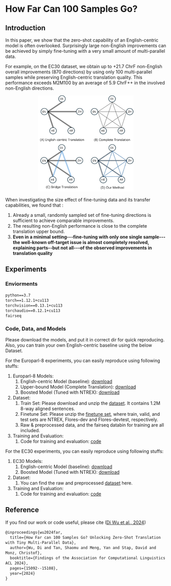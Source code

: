 # How Far Can 100 Samples Go?

## Introduction
In this paper, we show that the zero-shot capability of an English-centric model is often overlooked. Surprisingly large non-English improvements can be achieved by simply fine-tuning with a very small amount of multi-parallel data. 

For example, on the EC30 dataset, we obtain up to +21.7 ChrF non-English overall improvements (870 directions) by using
only 100 multi-parallel samples while preserving English-centric translation quality. This performance exceeds M2M100 by an average of 5.9 ChrF++ in the involved non-English directions.

<div style="text-align:center;">
    <img src="figures/Figure-1.png" width="300" height="300">
</div>

When investigating the size effect of fine-tuning data and its transfer capabilities, we found that :
1) Already a small, randomly sampled set of fine-tuning directions is sufficient to achieve comparable improvements.
2) The resulting non-English performance is close to the complete translation upper bound. 
3) **Even in a minimal setting---fine-tuning with only one single sample---the well-known off-target issue is almost completely resolved, explaining parts--but not all---of the observed improvements in translation quality**

## Experiments
### Enviorments
```
python==3.7   
torch==1.12.1+cu113  
torchvision==0.13.1+cu113
torchaudio==0.12.1+cu113   
fairseq
```
### Code, Data, and Models
Please download the models, and put it in correct dir for quick reproducing. Also, you can train your own English-centric 
baseline using the below Dataset.

For the Europarl-8 experiments, you can easily reproduce using following stuffs:
1. Europarl-8 Models:
   1. English-centric Model (baseline): [download](https://drive.google.com/file/d/1DiyqMTsMeP6geJSJRc8G3DDtAUueyuHn/view?usp=sharing)
   2. Upper-bound Model (Complete Translation): [download](https://drive.google.com/file/d/1LNieAwW68sgPz_FuYnpAb_VNooPBXG7l/view?usp=drive_link)
   3. Boosted Model (Tuned with NTREX): [download](https://drive.google.com/file/d/1bP_jD_jZfLJToOaZsgYNTQlju5RBHUhH/view?usp=sharing)
2. Dataset: 
   1. Train Set: Please download and unzip the [dataset](https://drive.google.com/file/d/1A28_aAzmZ53khWtd8Tnx-mBmAMcazC-U/view?usp=drive_link). It contains 1.2M 8-way aligned sentences. 
   2. Finetune Set: Please unzip the [finetune set](https://github.com/research-anonymous/MultiParallelFinetuning4MMT/tree/main/europarl_experiments/data), where train, valid, and test sets are NTREX, Flores-dev and Flores-devtest, respectively.
   3. Raw & preprocessed data, and the fairseq databin for training are all included.
3. Training and Evaluation: 
   1. Code for training and evaluation: [code](https://github.com/research-anonymous/MultiParallelFinetuning4MMT/tree/main/europarl_experiments/scripts)

For the EC30 experiments, you can easily reproduce using following stuffs:
1. EC30 Models:
   1. English-centric Model (baseline): [download](https://drive.google.com/file/d/147p6LCBSr5VKoCtBRMEXEXZzONJM35W8/view?usp=drive_link)
   2. Boosted Model (Tuned with NTREX): [download](https://drive.google.com/file/d/1G4mjNXwmVOqNZbrNog7KznYsO1LiFMIx/view?usp=drive_link)
2. Dataset:
   1. You can find the raw and preprocessed [dataset](https://github.com/moore3930/BeyondSharedVocabulary?tab=readme-ov-file#data_model) here.
3. Training and Evaluation:
   1. Code for training and evaluation: [code](wait)

## Reference
If you find our work or code useful, please cite ([Di Wu et al., 2024](https://aclanthology.org/2024.findings-acl.896/))
```angular2html
@inproceedings{wu2024far,
  title={How Far can 100 Samples Go? Unlocking Zero-Shot Translation with Tiny Multi-Parallel Data},
  author={Wu, Di and Tan, Shaomu and Meng, Yan and Stap, David and Monz, Christof},
  booktitle={Findings of the Association for Computational Linguistics ACL 2024},
  pages={15092--15108},
  year={2024}
}
```